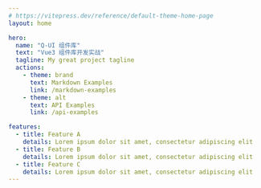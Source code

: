 ```yaml
---
# https://vitepress.dev/reference/default-theme-home-page
layout: home

hero:
  name: "Q-UI 组件库"
  text: "Vue3 组件库开发实战"
  tagline: My great project tagline
  actions:
    - theme: brand
      text: Markdown Examples
      link: /markdown-examples
    - theme: alt
      text: API Examples
      link: /api-examples

features:
  - title: Feature A
    details: Lorem ipsum dolor sit amet, consectetur adipiscing elit
  - title: Feature B
    details: Lorem ipsum dolor sit amet, consectetur adipiscing elit
  - title: Feature C
    details: Lorem ipsum dolor sit amet, consectetur adipiscing elit
---
```


